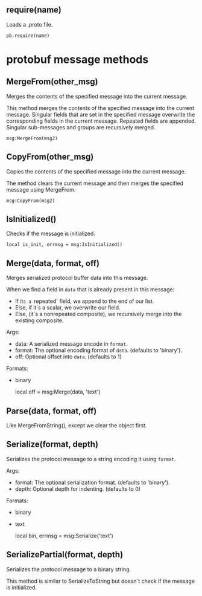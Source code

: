 ## require(name)

Loads a .proto file.

	pb.require(name)  

# protobuf message methods

## MergeFrom(other_msg)

Merges the contents of the specified message into the current message.

This method merges the contents of the specified message into the current
message. Singular fields that are set in the specified message overwrite
the corresponding fields in the current message. Repeated fields are
appended. Singular sub-messages and groups are recursively merged.

	msg:MergeFrom(msg2)

## CopyFrom(other_msg)

Copies the contents of the specified message into the current message.

The method clears the current message and then merges the specified
message using MergeFrom.

	msg:CopyFrom(msg2)

## IsInitialized()

Checks if the message is initialized.

	local is_init, errmsg = msg:IsInitialized()

## Merge(data, format, off)

Merges serialized protocol buffer data into this message.

When we find a field in `data` that is already present
in this message:
* If it`s a `repeated` field, we append to the end of our list.
* Else, if it`s a scalar, we overwrite our field.
* Else, (it`s a nonrepeated composite), we recursively merge 
into the existing composite.

Args:
* data: A serialized message encode in `format`.
* format: The optional encoding format of `data`.  (defaults to 'binary').
* off: Optional offset into `data`.  (defaults to 1)

Formats:
* binary

	local off = msg:Merge(data, 'text')

## Parse(data, format, off)

Like MergeFromString(), except we clear the object first.

## Serialize(format, depth)

Serializes the protocol message to a string encoding it using `format`.

Args:
* format: The optional serialization format.  (defaults to 'binary').
* depth: Optional depth for indenting.  (defaults to 0)

Formats:
* binary
* text

	local bin, errmsg = msg:Serialize('text')

## SerializePartial(format, depth)

Serializes the protocol message to a binary string.

This method is similar to SerializeToString but doesn`t check if the
message is initialized.

